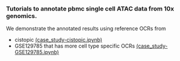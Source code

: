 ### Tutorials to annotate pbmc single cell ATAC data from 10x genomics. 

We demonstrate the annotated results using reference OCRs from
* cistopic [(case_study-cistopic.ipynb)](./case_study-cistopic.ipynb)
* GSE129785 that has more cell type specific OCRs [(case_study-GSE129785.ipynb)](./case_study-GSE129785.ipynb)
